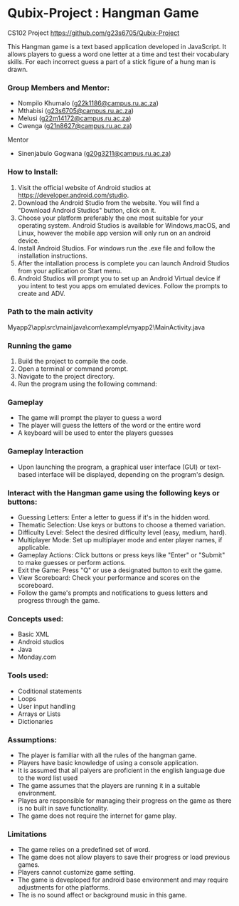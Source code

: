 # Qubix-Project : Hangman Game
CS102 Project
https://github.com/g23s6705/Qubix-Project

This Hangman game is a text based application developed in JavaScript. It allows players to guess a word one letter at a time and test their vocabulary skills. For each incorrect guess a part of a stick figure of a hung man is drawn.

### Group Members and Mentor:
- Nompilo Khumalo (g22k1186@campus.ru.ac.za)
- Mthabisi (g23s6705@campus.ru.ac.za)
- Melusi (g22m14172@campus.ru.ac.za)
- Cwenga (g21n8627@campus.ru.ac.za)

Mentor
- Sinenjabulo Gogwana (g20g3211@campus.ru.ac.za)

### How to Install:
1. Visit the official website of Android studios at https://developer.android.com/studio.
2. Download the Android Studio from the website. You will find a "Download Android Studios" button, click on it.
3. Choose your platform preferably the one most suitable for your operating system. Android Studios is available for Windows,macOS, and Linux, however the mobile app version will only run on an android device.
4. Install Android Studios. For windows run the .exe file and follow the installation instructions.
5. After the intallation process is complete you can launch Android Studios from your apllication or Start menu.
6. Android Studios will prompt you to set up an Android Virtual device if you intent to test you apps om emulated devices. Follow the prompts to create and ADV.
### Path to the main activity 
Myapp2\app\src\main\java\com\example\myapp2\MainActivity.java

### Running the game
1. Build the project to compile the code.
2. Open a terminal or command prompt.
3. Navigate to the project directory.
4. Run the program using the following command:

### Gameplay
- The game will prompt the player to guess a word
- The player will guess the letters of the word or the entire word
- A keyboard will be used to enter the players guesses
### Gameplay Interaction
- Upon launching the program, a graphical user interface (GUI) or text-based interface will be displayed, depending on the program's design.
 ### Interact with the Hangman game using the following keys or buttons:
- Guessing Letters: Enter a letter to guess if it's in the hidden word.
- Thematic Selection: Use keys or buttons to choose a themed variation.
- Difficulty Level: Select the desired difficulty level (easy, medium, hard).
- Multiplayer Mode: Set up multiplayer mode and enter player names, if applicable.
- Gameplay Actions: Click buttons or press keys like "Enter" or "Submit" to make guesses or perform actions.
- Exit the Game: Press "Q" or use a designated button to exit the game.
- View Scoreboard: Check your performance and scores on the scoreboard.
- Follow the game's prompts and notifications to guess letters and progress through the game.
  
### Concepts used:
- Basic XML
- Android studios
- Java
- Monday.com

### Tools used:
- Coditional statements
- Loops
- User input handling
- Arrays or Lists
- Dictionaries
  
### Assumptions:
- The player is familiar with all the rules of the hangman game.
- Players have basic knowledge of using a console application.
- It is assumed that all palyers are proficient in the english language due to the word list used
- The game assumes that the players are running it in a suitable environment.
- Playes are responsible for managing their progress on the game as there is no built in save functionality.
- The game does not require the internet for game play.

### Limitations
- The game relies on a predefined set of word.
- The game does not allow players to save their progress or load previous games.
- Players cannot customize game setting.
- The game is deveploped for android base environment and may require adjustments for othe platforms.
- The is no sound affect or background music in this game.


